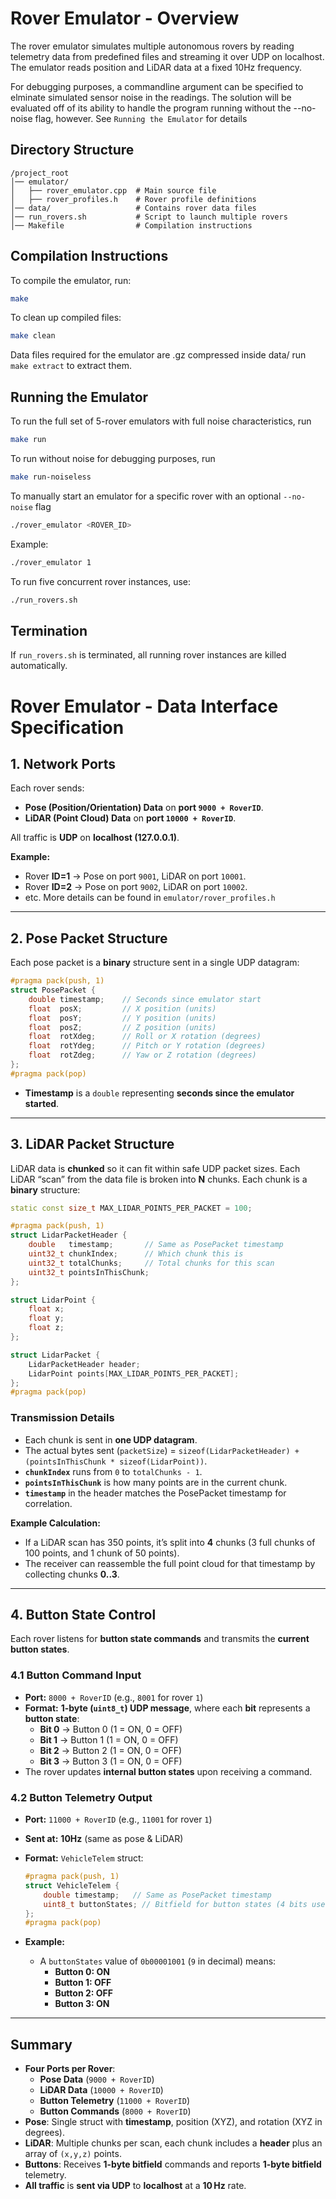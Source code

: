 # Rover Emulator - Overview

The rover emulator simulates multiple autonomous rovers by reading telemetry data from predefined files and streaming it over UDP on localhost. The emulator reads position and LiDAR data at a fixed 10Hz frequency.

For debugging purposes, a commandline argument can be specified to elminate simulated sensor noise in the readings. The solution will be evaluated off of its ability to handle the program running without the --no-noise flag, however. See `Running the Emulator` for details

## Directory Structure
```
/project_root
│── emulator/
│   ├── rover_emulator.cpp  # Main source file
│   ├── rover_profiles.h    # Rover profile definitions
│── data/                   # Contains rover data files
│── run_rovers.sh           # Script to launch multiple rovers
│── Makefile                # Compilation instructions
```

## Compilation Instructions
To compile the emulator, run:
```sh
make
```

To clean up compiled files:
```sh
make clean
```

Data files required for the emulator are .gz compressed inside data/
run `make extract` to extract them.

## Running the Emulator
To run the full set of 5-rover emulators with full noise characteristics, run
```sh
make run
```
To run without noise for debugging purposes, run
```sh
make run-noiseless
```

To manually start an emulator for a specific rover with an optional `--no-noise` flag
```sh
./rover_emulator <ROVER_ID>
```
Example:
```sh
./rover_emulator 1
```

To run five concurrent rover instances, use:
```sh
./run_rovers.sh
```


## Termination
If `run_rovers.sh` is terminated, all running rover instances are killed automatically.

# Rover Emulator - Data Interface Specification

## **1. Network Ports**
Each rover sends:
- **Pose (Position/Orientation) Data** on **port `9000 + RoverID`**.
- **LiDAR (Point Cloud) Data** on **port `10000 + RoverID`**.

All traffic is **UDP** on **localhost (127.0.0.1)**.

**Example:**
- Rover **ID=1** → Pose on port `9001`, LiDAR on port `10001`.
- Rover **ID=2** → Pose on port `9002`, LiDAR on port `10002`.
- etc.
More details can be found in `emulator/rover_profiles.h`

---

## **2. Pose Packet Structure**
Each pose packet is a **binary** structure sent in a single UDP datagram:

```cpp
#pragma pack(push, 1)
struct PosePacket {
    double timestamp;    // Seconds since emulator start
    float  posX;         // X position (units)
    float  posY;         // Y position (units)
    float  posZ;         // Z position (units)
    float  rotXdeg;      // Roll or X rotation (degrees)
    float  rotYdeg;      // Pitch or Y rotation (degrees)
    float  rotZdeg;      // Yaw or Z rotation (degrees)
};
#pragma pack(pop)
```

- **Timestamp** is a `double` representing **seconds since the emulator started**.

---

## **3. LiDAR Packet Structure**
LiDAR data is **chunked** so it can fit within safe UDP packet sizes. Each LiDAR “scan” from the data file is broken into **N** chunks. Each chunk is a **binary** structure:

```cpp
static const size_t MAX_LIDAR_POINTS_PER_PACKET = 100;

#pragma pack(push, 1)
struct LidarPacketHeader {
    double   timestamp;       // Same as PosePacket timestamp
    uint32_t chunkIndex;      // Which chunk this is
    uint32_t totalChunks;     // Total chunks for this scan
    uint32_t pointsInThisChunk;
};

struct LidarPoint {
    float x;
    float y;
    float z;
};

struct LidarPacket {
    LidarPacketHeader header;
    LidarPoint points[MAX_LIDAR_POINTS_PER_PACKET];
};
#pragma pack(pop)
```

### **Transmission Details**
- Each chunk is sent in **one UDP datagram**.
- The actual bytes sent (`packetSize`) = `sizeof(LidarPacketHeader) + (pointsInThisChunk * sizeof(LidarPoint))`.
- **`chunkIndex`** runs from `0` to `totalChunks - 1`.
- **`pointsInThisChunk`** is how many points are in the current chunk.
- **`timestamp`** in the header matches the PosePacket timestamp for correlation.

**Example Calculation:**
- If a LiDAR scan has 350 points, it’s split into **4** chunks (3 full chunks of 100 points, and 1 chunk of 50 points).
- The receiver can reassemble the full point cloud for that timestamp by collecting chunks **0..3**.

---

## **4. Button State Control**
Each rover listens for **button state commands** and transmits the **current button states**.

### **4.1 Button Command Input**
- **Port:** `8000 + RoverID` (e.g., `8001` for rover `1`)
- **Format:** **1-byte (`uint8_t`) UDP message**, where each **bit** represents a **button state**:
  - **Bit 0** → Button 0 (1 = ON, 0 = OFF)
  - **Bit 1** → Button 1 (1 = ON, 0 = OFF)
  - **Bit 2** → Button 2 (1 = ON, 0 = OFF)
  - **Bit 3** → Button 3 (1 = ON, 0 = OFF)
- The rover updates **internal button states** upon receiving a command.

### **4.2 Button Telemetry Output**
- **Port:** `11000 + RoverID` (e.g., `11001` for rover `1`)
- **Sent at:** **10Hz** (same as pose & LiDAR)
- **Format:** `VehicleTelem` struct:
  
  ```cpp
  #pragma pack(push, 1)
  struct VehicleTelem {
      double timestamp;   // Same as PosePacket timestamp
      uint8_t buttonStates; // Bitfield for button states (4 bits used)
  };
  #pragma pack(pop)
  ```

- **Example:**
  - A `buttonStates` value of `0b00001001` (`9` in decimal) means:
    - **Button 0: ON**
    - **Button 1: OFF**
    - **Button 2: OFF**
    - **Button 3: ON**

---

## **Summary**
- **Four Ports per Rover**:
  - **Pose Data** (`9000 + RoverID`)
  - **LiDAR Data** (`10000 + RoverID`)
  - **Button Telemetry** (`11000 + RoverID`)
  - **Button Commands** (`8000 + RoverID`)
- **Pose**: Single struct with **timestamp**, position (XYZ), and rotation (XYZ in degrees).
- **LiDAR**: Multiple chunks per scan, each chunk includes a **header** plus an array of `(x,y,z)` points.
- **Buttons**: Receives **1-byte bitfield** commands and reports **1-byte bitfield** telemetry.
- **All traffic** is **sent via UDP** to **localhost** at a **10 Hz** rate.
